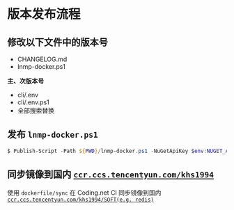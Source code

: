 # 版本发布流程

## 修改以下文件中的版本号

* CHANGELOG.md
* lnmp-docker.ps1

**主、次版本号**

* cli/.env
* cli/.env.ps1
* 全部搜索替换

## 发布 `lnmp-docker.ps1`

```powershell
$ Publish-Script -Path ${PWD}/lnmp-docker.ps1 -NuGetApiKey $env:NUGET_API_KEY -Force
```

## 同步镜像到国内 [`ccr.ccs.tencentyun.com/khs1994`](https://cloud.tencent.com/act/cps/redirect?redirect=10058&cps_key=3a5255852d5db99dcd5da4c72f05df61)

使用 `dockerfile/sync` 在 Coding.net CI 同步镜像到国内 [`ccr.ccs.tencentyun.com/khs1994/SOFT(e.g. redis)`](https://cloud.tencent.com/act/cps/redirect?redirect=10058&cps_key=3a5255852d5db99dcd5da4c72f05df61)
